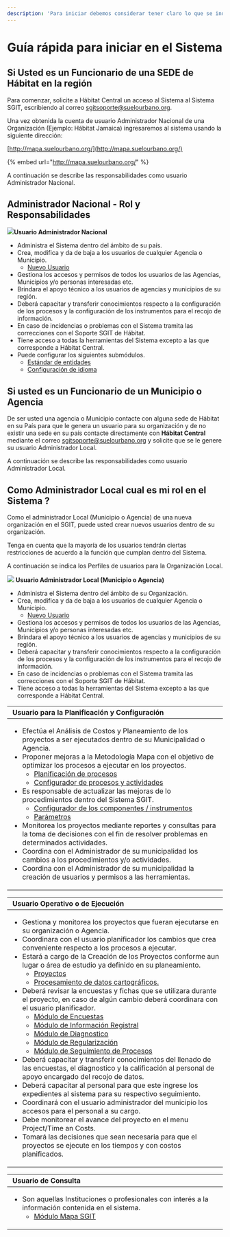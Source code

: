 ```yaml
---
description: 'Para iniciar debemos considerar tener claro lo que se indica a continuación:'
---
```


# Guía rápida para iniciar en el Sistema

## Si Usted es un Funcionario de una SEDE de Hábitat en la región

Para comenzar, solicite a Hábitat Central un acceso al Sistema al Sistema SGIT, escribiendo al correo sgitsoporte@suelourbano.org.

Una vez obtenida la cuenta de usuario Administrador Nacional de una Organización \(Ejemplo: Hábitat Jamaica\) ingresaremos al sistema usando la siguiente dirección:

[http://mapa.suelourbano.org/](http://mapa.suelourbano.org/)

{% embed url="http://mapa.suelourbano.org/" %}

A continuación se describe las responsabilidades como usuario Administrador Nacional.

## **Administrador Nacional - Rol y Responsabilidades**

  ![](.gitbook/assets/image%20%28222%29.png)**Usuario Administrador Nacional**

* Administra el Sistema  dentro del ámbito de su país.
* Crea, modifica  y da de baja a los usuarios de cualquier Agencia o Municipio.
  * [Nuevo Usuario](creando-una-nueva-cuenta.md)
* Gestiona los accesos y permisos de todos los usuarios de las Agencias, Municipios  y/o personas interesadas etc.
* Brindara el apoyo técnico a los usuarios de agencias y municipios de su región.
* Deberá capacitar y transferir conocimientos respecto a la configuración  de los procesos y la configuración de los instrumentos para el recojo de información.
* En caso de incidencias o problemas con el Sistema tramita las correcciones con el Soporte SGIT de Hábitat.
* Tiene acceso a todas la herramientas del Sistema excepto a las  que corresponde a Hábitat Central.
* Puede configurar los siguientes submódulos.
  *  [Estándar de entidades](modulo-de-configuracion-de-idioma/#estandar-de-entidades)
  * [Configuración de idioma](modulo-de-configuracion-de-idioma/#configuracion-de-idioma)

## Si usted es un Funcionario de un Municipio o Agencia

De ser usted una agencia o Municipio contacte con alguna sede de Hábitat  en su País para que le genera un usuario para su organización y de no existir una sede en su país contacte directamente con **Hábitat Central** mediante el correo sgitsoporte@suelourbano.org y solicite que se le genere su usuario Administrador Local.

A continuación se describe las responsabilidades como usuario Administrador Local.

## **Como Administrador Local cual es mi rol en el Sistema ?**

Como el administrador Local \(Municipio o Agencia\) de una nueva organización en el SGIT, puede usted crear nuevos usuarios dentro de su organización.

Tenga en cuenta que la mayoría de los usuarios tendrán ciertas restricciones de acuerdo a la función que cumplan dentro del Sistema.

A continuación se indica los Perfiles de usuarios para la Organización Local.

 ![](.gitbook/assets/image%20%28177%29.png) **Usuario Administrador Local \(Municipio o Agencia\)**

* Administra el Sistema  dentro del ámbito de su Organización.
* Crea, modifica  y da de baja a los usuarios de cualquier Agencia o Municipio.
  * [Nuevo Usuario](creando-una-nueva-cuenta.md)
* Gestiona los accesos y permisos de todos los usuarios de las Agencias, Municipios  y/o personas interesadas etc.
* Brindara el apoyo técnico a los usuarios de agencias y municipios de su región.
* Deberá capacitar y transferir conocimientos respecto a la configuración  de los procesos y la configuración de los instrumentos para el recojo de información.
* En caso de incidencias o problemas con el Sistema tramita las correcciones con el Soporte SGIT de Hábitat.
* Tiene acceso a todas la herramientas del Sistema excepto a las  que corresponde a Hábitat Central.



<table>
  <thead>
    <tr>
      <th style="text-align:left">
        <img src=".gitbook/assets/image (177).png" alt/> <b>Usuario para la Planificación y Configuración</b>
      </th>
    </tr>
  </thead>
  <tbody>
    <tr>
      <td style="text-align:left">
        <ul>
          <li>Efectúa el Análisis de Costos y Planeamiento de los proyectos a ser ejecutados
            dentro de su Municipalidad o Agencia.</li>
          <li>Proponer mejoras a la Metodología Mapa con el objetivo de optimizar los
            procesos a ejecutar en los proyectos.
            <ul>
              <li><a href="seguridad/planificacion-de-procesos.md">Planificación de procesos</a>
              </li>
              <li><a href="seguridad/configurador-de-procesos-y-actividades.md">Configurador de procesos y actividades</a>
              </li>
            </ul>
          </li>
          <li>Es responsable de actualizar las mejoras de lo procedimientos dentro del
            Sistema SGIT.
            <ul>
              <li><a href="seguridad/configurador-de-los-componente-instrumentos.md">Configurador de los componentes / instrumentos</a>
              </li>
              <li><a href="seguridad/parametros.md">Parámetros</a>
              </li>
            </ul>
          </li>
          <li>Monitorea los proyectos mediante reportes y consultas para la toma de
            decisiones con el fin de resolver problemas en determinados actividades.</li>
          <li>Coordina con el Administrador de su municipalidad los cambios a los procedimientos
            y/o actividades.</li>
          <li>Coordina con el Administrador de su municipalidad la creación de usuarios
            y permisos a las herramientas.</li>
        </ul>
      </td>
    </tr>
  </tbody>
</table><table>
  <thead>
    <tr>
      <th style="text-align:left"><b></b>
        <img src=".gitbook/assets/image (217).png" alt/> <b>Usuario Operativo o de Ejecución</b>
      </th>
    </tr>
  </thead>
  <tbody>
    <tr>
      <td style="text-align:left">
        <ul>
          <li>Gestiona y monitorea los proyectos que fueran ejecutarse en su organización
            o Agencia.</li>
          <li>Coordinara con el usuario planificador los cambios que crea conveniente
            respecto a los procesos a ejecutar.</li>
          <li>Estará a cargo de la Creación de los Proyectos conforme aun lugar o área
            de estudio ya definido en su planeamiento.
            <ul>
              <li><a href="proyectos.md">Proyectos</a>
              </li>
              <li><a href="procesamiento-de-datos-cartograficos..md">Procesamiento de datos cartográficos. </a> 
              </li>
            </ul>
          </li>
          <li>Deberá revisar la encuestas y fichas que se utilizara durante el proyecto,
            en caso de algún cambio deberá coordinara con el usuario planificador.
            <ul>
              <li><a href="modulo-de-configuracion/modulo-de-encuestas.md">Módulo de Encuestas</a>
              </li>
              <li><a href="modulo-de-configuracion/modulo-de-informacion-registral.md">Módulo de Información Registral</a>
              </li>
              <li><a href="modulo-de-configuracion/modulo-de-diagnostico.md">Módulo de Diagnostico</a>
              </li>
              <li><a href="modulo-de-configuracion/modulo-de-regularizacion.md">Módulo de Regularización</a>
              </li>
              <li><a href="modulo-de-configuracion/modulo-de-seguimiento-de-procesos.md">Módulo de Seguimiento de Procesos</a>
              </li>
            </ul>
          </li>
          <li>Deberá capacitar y transferir conocimientos del llenado de las encuestas,
            el diagnostico y la calificación al personal de apoyo encargado del recojo
            de datos.</li>
          <li>Deberá capacitar al personal para que este ingrese los expedientes al
            sistema para su respectivo seguimiento.</li>
          <li>Coordinará con el usuario administrador del municipio los accesos para
            el personal a su cargo.</li>
          <li>Debe monitorear el avance del proyecto en el menu Project/Time an Costs.</li>
          <li>Tomará las decisiones que sean necesaria para que el proyectos se ejecute
            en los tiempos y con costos planificados.</li>
        </ul>
      </td>
    </tr>
  </tbody>
</table><table>
  <thead>
    <tr>
      <th style="text-align:left">
        <img src=".gitbook/assets/image (247).png" alt/> <b>Usuario de Consulta</b>
      </th>
    </tr>
  </thead>
  <tbody>
    <tr>
      <td style="text-align:left">
        <ul>
          <li>Son aquellas Instituciones o profesionales con interés a la información
            contenida en el sistema.
            <ul>
              <li><a href="modulo-de-configuracion/modulo-mapa-sgit.md">Módulo  Mapa SGIT</a>
              </li>
            </ul>
          </li>
        </ul>
      </td>
    </tr>
  </tbody>
</table>


